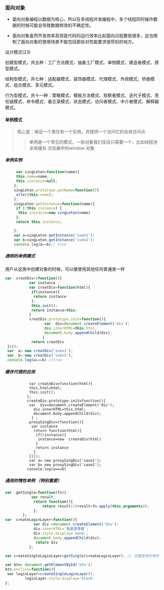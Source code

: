 


### 面向对象

+ 面向对象编程以数据为核心，所以在多线程并发编程中，多个线程同时操作数据的时候可能会导致数据修改的不确定性。

+ 面向对象虽然开发效率高但是代码的运行效率比起面向过程要低很多，这也限制了面向对象的使用场景不能包括那些对性能要求很苛刻的地方。

设计模式(23)

创建型模式，共五种：工厂方法模式、抽象工厂模式、单例模式、建造者模式、原型模式。

结构型模式，共七种：适配器模式、装饰器模式、代理模式、外观模式、桥接模式、组合模式、享元模式。

行为型模式，共十一种：策略模式、模板方法模式、观察者模式、迭代子模式、责任链模式、命令模式、备忘录模式、状态模式、访问者模式、中介者模式、解释器模式。



 #### 单例模式
 
 > 核心是：保证一个类仅有一个实例，并提供一个访问它的全局访问点
 >> 单例是一个常见的模式，一些对象我们往往只需要一个，比如线程池 全局缓存 浏览器中的window 对象
 
 
 ##### 单例实例
 ```js
      var singLeton=function(name){
      this.name=name;
      this.instance=null;
     };
     singLeton.prototype.getName=function(){
      alter(this.name);
     };
     singLeton.getInstance=function(name){
      if (!this.instance) {
       this.instance=new singLeton(name)
      };
      return this.instance;

     };
     var a=singLeton.getInstance('sven1');
     var b=singLeton.getInstance('sven2');
     console.log(a==b)// true
 ```
 ##### 透明的单例模式
 用户从这类中创建对象的时候，可以像使用其他任何普通类一样
 
 ``` js 
 var  creatDiv=(function(){
            var instance ;
            var creatDiv=function(html){
             if(instance){
              return instance
             };
             this.init();
             return instance=this;
            }
            creatDiv.prototype.init=function(){
                   var  div=document.createElement('div');
                   div.innerHTML=this.html;
                   document.body.appendChild(div);
                  }
             return creatDiv
  })();
  var  a= new creatDiv('sven1');
  var  b= new creatDiv('sven2');
  console.log(a===b) //true 
 ```
 ##### 缓存代理的应用
 
 ```JS
            var createDiv=function(html){
            this.html=html;
            this.init();
           };
           createDiv.prototype.init=function(){
            var  div=document.createElement('div');
              div.innerHTML=this.html;
              document.body.appendChild(div);
             } ;
            proxySingDiv=(function(){
             var instance
              return function(html){
               if(!instance){
                instance=new  createDiv(html)
               }
               return instance
              }
            })();
            var a= new proxySingDiv('save1');
            var b= new proxySingDiv('save2');
           console.log(a===b)
 ```
 
 ##### 通用的惰性单例 **（特别重要）**
 
```js 
var  getSingle=function(fn){
		   	var result;
		   	 return function(){
		   	 	 return result||(result=fn.apply(this,arguments));
		   	 };
   		};
var  createLoginLayer=function(){
		   	 var div =document.createElement('div');
		   	 div.innerHTML='我是登录窗';
		   	 div.style.display='none';
		   	 document.body.appendChild(div);
		   	  return div 
		   };
		   
var createSingleLoginLayer=getSingle(createLoginLayer);	// 创建登录的单例模式

var btn= document.getElementById('btn');
btn.onclick=function(){
 var loginLayer=createSingleLoginLayer();
     	 loginLayer.style.display='block'
};



```
 
 
 
 
 
 
 
 
 
 
 
 
 
 
 
 
 
 
 
 
 
 
 
 
 
 
 
 
 
 
 
 
 
 
 
